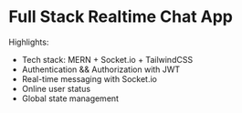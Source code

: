 #  Full Stack Realtime Chat App 

Highlights:

-  Tech stack: MERN + Socket.io + TailwindCSS
-  Authentication && Authorization with JWT
-  Real-time messaging with Socket.io
- Online user status
-  Global state management 
